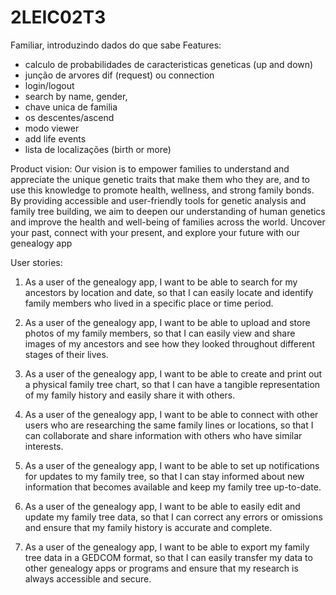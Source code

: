 # 2LEIC02T3
Familiar, introduzindo dados do que sabe
Features:
- calculo de probabilidades de caracteristicas geneticas  (up and down)
- junção de arvores dif (request) ou connection 
- login/logout
- search by name, gender, 
- chave unica de familia
- os descentes/ascend
- modo viewer
- add life events
- lista de localizações (birth or more)

Product vision:
  Our vision is to empower families to understand and appreciate the unique genetic traits that make them who they are, and to use this knowledge to promote health, wellness, and strong family bonds. By providing accessible and user-friendly tools for genetic analysis and family tree building, we aim to deepen our understanding of human genetics and improve the health and well-being of families across the world.
  Uncover your past, connect with your present, and explore your future with our genealogy app

User stories:
1. As a user of the genealogy app, I want to be able to search for my ancestors by location and date, so that I can easily locate and identify family members who lived in a specific place or time period.

2. As a user of the genealogy app, I want to be able to upload and store photos of my family members, so that I can easily view and share images of my ancestors and see how they looked throughout different stages of their lives.

3. As a user of the genealogy app, I want to be able to create and print out a physical family tree chart, so that I can have a tangible representation of my family history and easily share it with others.

4. As a user of the genealogy app, I want to be able to connect with other users who are researching the same family lines or locations, so that I can collaborate and share information with others who have similar interests.

5. As a user of the genealogy app, I want to be able to set up notifications for updates to my family tree, so that I can stay informed about new information that becomes available and keep my family tree up-to-date.

6. As a user of the genealogy app, I want to be able to easily edit and update my family tree data, so that I can correct any errors or omissions and ensure that my family history is accurate and complete.

7. As a user of the genealogy app, I want to be able to export my family tree data in a GEDCOM format, so that I can easily transfer my data to other genealogy apps or programs and ensure that my research is always accessible and secure.
